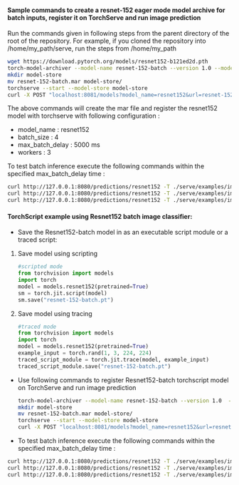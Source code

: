 #### Sample commands to create a resnet-152 eager mode model archive for batch inputs, register it on TorchServe and run image prediction
Run the commands given in following steps from the parent directory of the root of the repository. For example, if you cloned the repository into /home/my_path/serve, run the steps from /home/my_path

```bash
wget https://download.pytorch.org/models/resnet152-b121ed2d.pth
torch-model-archiver --model-name resnet-152-batch --version 1.0 --model-file ./serve/examples/image_classifier/resnet_152_batch/model.py --serialized-file resnet152-b121ed2d.pth --handler ./serve/examples/image_classifier/resnet_152_batch/resnet152_handler.py --extra-files ./serve/examples/image_classifier/index_to_name.json
mkdir model-store
mv resnet-152-batch.mar model-store/
torchserve --start --model-store model-store
curl -X POST "localhost:8081/models?model_name=resnet152&url=resnet-152-batch.mar&batch_size=4&max_batch_delay=5000&initial_workers=3&synchronous=true"
```

The above commands will create the mar file and register the resnet152 model with torchserve with following configuration :

 - model_name : resnet152
 - batch_size : 4
 - max_batch_delay : 5000 ms
 - workers : 3
 
To test batch inference execute the following commands within the specified max_batch_delay time :

```bash
curl http://127.0.0.1:8080/predictions/resnet152 -T ./serve/examples/image_classifier/resnet_152_batch/images/croco.jpg &
curl http://127.0.0.1:8080/predictions/resnet152 -T ./serve/examples/image_classifier/resnet_152_batch/images/dog.jpg &
curl http://127.0.0.1:8080/predictions/resnet152 -T ./serve/examples/image_classifier/resnet_152_batch/images/kitten.jpg &
```

#### TorchScript example using Resnet152 batch image classifier:

* Save the Resnet152-batch model in as an executable script module or a traced script:

1. Save model using scripting
   ```python
   #scripted mode
   from torchvision import models
   import torch
   model = models.resnet152(pretrained=True)
   sm = torch.jit.script(model)
   sm.save("resnet-152-batch.pt")
   ```

2. Save model using tracing
   ```python
   #traced mode
   from torchvision import models
   import torch
   model = models.resnet152(pretrained=True)
   example_input = torch.rand(1, 3, 224, 224)
   traced_script_module = torch.jit.trace(model, example_input)
   traced_script_module.save("resnet-152-batch.pt")
   ```  
 
* Use following commands to register Resnet152-batch torchscript model on TorchServe and run image prediction

    ```bash
    torch-model-archiver --model-name resnet-152-batch --version 1.0  --serialized-file resnet-152-batch.pt --extra-files ./serve/examples/image_classifier/index_to_name.json --handler  ./serve/examples/image_classifier/resnet_152_batch/resnet152_handler.py
    mkdir model-store
    mv resnet-152-batch.mar model-store/
    torchserve --start --model-store model-store
    curl -X POST "localhost:8081/models?model_name=resnet152&url=resnet-152-batch.mar&batch_size=4&max_batch_delay=5000&initial_workers=3&synchronous=true"
    ```
  
* To test batch inference execute the following commands within the specified max_batch_delay time :

```bash
curl http://127.0.0.1:8080/predictions/resnet152 -T ./serve/examples/image_classifier/resnet_152_batch/images/croco.jpg &
curl http://127.0.0.1:8080/predictions/resnet152 -T ./serve/examples/image_classifier/resnet_152_batch/images/dog.jpg &
curl http://127.0.0.1:8080/predictions/resnet152 -T ./serve/examples/image_classifier/resnet_152_batch/images/kitten.jpg &
```
